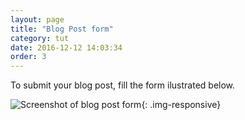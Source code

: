 ```yaml
---
layout: page
title: "Blog Post form"
category: tut
date: 2016-12-12 14:03:34
order: 3
---
```

To submit your blog post, fill the form ilustrated below.

![Screenshot of blog post form]({{site.baseurl}}/img/blog.png){: .img-responsive}


